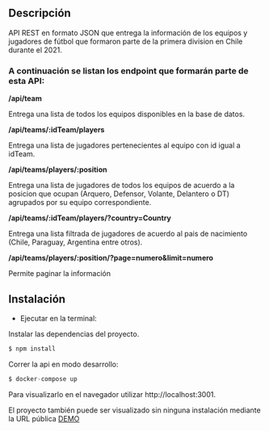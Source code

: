 ## Descripción

API REST en formato JSON que entrega la información de los equipos y jugadores de fútbol que formaron parte de la primera division en Chile durante el 2021. 

### A continuación se listan los endpoint que formarán parte de esta API:

**/api/team**

Entrega una lista de todos los equipos disponibles en la base de datos.

**/api/teams/:idTeam/players**

Entrega una lista de jugadores pertenecientes al equipo con id igual a idTeam.

**/api/teams/players/:position**

Entrega una lista de jugadores de todos los equipos de acuerdo a la posicion que ocupan (Arquero, Defensor, Volante, Delantero o DT) agrupados por su equipo correspondiente.


**/api/teams/:idTeam/players/?country=Country**

Entrega una lista filtrada de jugadores de acuerdo al pais de nacimiento (Chile, Paraguay, Argentina entre otros).

**/api/teams/players/:position/?page=numero&limit=numero**

Permite paginar la información 

## Instalación

- Ejecutar en la terminal:

Instalar las dependencias del proyecto.

```js
$ npm install
```

Correr la api en modo desarrollo:

```js
$ docker-compose up
```

Para visualizarlo en el navegador utilizar http://localhost:3001.

El proyecto también puede ser visualizado sin ninguna instalación mediante la URL pública [DEMO](https://api-equipos-de-futbol-nfk4-dev.fl0.io/api/teams/players/Arquero)
